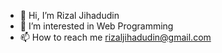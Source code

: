 - 👋 Hi, I’m Rizal Jihadudin
- 👀 I’m interested in Web Programming
- 📫 How to reach me rizaljihadudin@gmail.com

<!---
rizaljihadudin/rizaljihadudin is a ✨ special ✨ repository because its `README.md` (this file) appears on your GitHub profile.
You can click the Preview link to take a look at your changes.
--->
